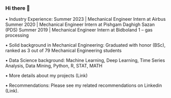 ### Hi there 👋

• Industry Experience:
Summer 2023 | Mechanical Engineer Intern at Airbus
Summer 2020 | Mechanical Engineer Intern at Pishgam Daghigh Sazan (PDS)
Summer 2019 | Mechanical Engineer Intern at Bidboland 1 – gas processing

• Solid background in Mechanical Engineering:
Graduated with honor (BSc), ranked as 3 out of 79 Mechanical Engineering students

• Data Science background:
Machine Learning, Deep Learning, Time Series Analysis, Data Mining, Python, R, STAT, MATH

• More details about my projects (Link)

• Recommendations:
Please see my related recommendations on Linkedin (Link).
<!--
**MohammadGhadri/MohammadGhadri** is a ✨ _special_ ✨ repository because its `README.md` (this file) appears on your GitHub profile.

Here are some ideas to get you started:

- 🔭 I’m currently working on ...
- 🌱 I’m currently learning ...
- 👯 I’m looking to collaborate on ...
- 🤔 I’m looking for help with ...
- 💬 Ask me about ...
- 📫 How to reach me: ...
- 😄 Pronouns: ...
- ⚡ Fun fact: ...
-->
